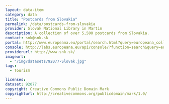 ```yaml
---
layout: data-item
category: data
title: "Postcards from Slovakia"
permalink: /data/postcards-from-slovakia
provider: Slovak National Library in Martin
description: A collection of over 5,500 postcards from Slovakia.
contact: snk@snk.sk
portal: http://www.europeana.eu/portal/search.html?query=europeana_collectionName%3A92077*&rows=24
console: http://labs.europeana.eu/api/console/?function=search&query=europeana_collectionName%3A92077*&rows=24
providerurl: http://www.snk.sk/
imageurl:
  - "/img/datasets/92077-Slovak.jpg"
tags:
  - Tourism

licenses:
dataset: 92077
copyright: Creative Commons Public Domain Mark
copyrighturl: http://creativecommons.org/publicdomain/mark/1.0/
---
```

